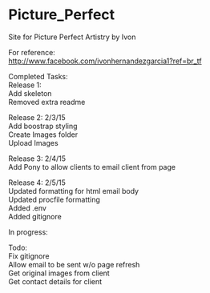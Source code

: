 # Picture_Perfect
Site for Picture Perfect Artistry by Ivon<br>

For reference:<br>
http://www.facebook.com/ivonhernandezgarcia1?ref=br_tf<br>

Completed Tasks:<br>
Release 1: <br>
Add skeleton<br>
Removed extra readme

Release 2: 2/3/15<br>
Add boostrap styling<br>
Create Images folder<br>
Upload Images<br>

Release 3: 2/4/15<br>
Add Pony to allow clients to email client from page<br> 

Release 4: 2/5/15<br>
Updated formatting for html email body<br>
Updated procfile formatting<br>
Added .env<br>
Added gitignore<br>

In progress:<br>

Todo:<br>
Fix gitignore<br>
Allow email to be sent w/o page refresh<br>
Get original images from client<br>
Get contact details for client<br>

